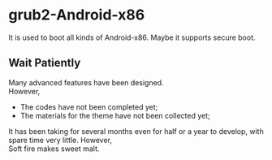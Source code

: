 # grub2-Android-x86
It is used to boot all kinds of Android-x86. Maybe it supports secure boot.

## Wait Patiently
Many advanced features have been designed.<br/>
However,
- The codes have not been completed yet;
- The materials for the theme have not been collected yet;

It has been taking for several months even for half or a year to develop, with spare time very little.
However,<br/>
Soft fire makes sweet malt.
